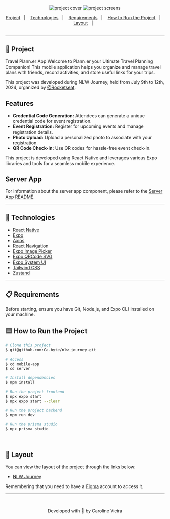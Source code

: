 <div align="center" id="top">

![project cover](/mobile/assets/images/project-cover.png)
![project screens](/mobile/assets/images/project-screens.png)

</div>

<div align="center">
  <a href="#memo-project">Project</a>&nbsp;&nbsp;&nbsp;|&nbsp;&nbsp;&nbsp;
  <a href="#rocket-technologies">Technologies</a>&nbsp;&nbsp;&nbsp;|&nbsp;&nbsp;&nbsp;
  <a href="#clipboard-requirements">Requirements</a>&nbsp;&nbsp;&nbsp;|&nbsp;&nbsp;&nbsp;
  <a href="#keyboard-how-to-run-the-project">How to Run the Project</a>&nbsp;&nbsp;&nbsp;|&nbsp;&nbsp;&nbsp;
  <a href="#art-layout">Layout</a>&nbsp;&nbsp;&nbsp;|&nbsp;&nbsp;&nbsp;
</div>

<br>

---

## :memo: Project 

Travel Plann.er App
Welcome to Plann.er your Ultimate Travel Planning Companion! This mobile application helps you organize and manage travel plans with friends, record activities, and store useful links for your trips.

This project was developed during NLW Journey, held from July 9th to 12th, 2024, organized by [@Rocketseat](https://github.com/Rocketseat).

## Features

- **Credential Code Generation:** Attendees can generate a unique credential code for event registration.
- **Event Registration:** Register for upcoming events and manage registration details.
- **Photo Upload:** Upload a personalized photo to associate with your registration.
- **QR Code Check-In:** Use QR codes for hassle-free event check-in.

This project is developed using React Native and leverages various Expo libraries and tools for a seamless mobile experience.

## Server App

For information about the server app component, please refer to the [Server App README](./server/README.md).

---

## :rocket: Technologies

- [React Native](https://reactnative.dev/)
- [Expo](https://expo.dev/)
- [Axios](https://axios-http.com/docs/intro)
- [React Navigation](https://reactnavigation.org/)
- [Expo Image Picker](https://docs.expo.dev/versions/latest/sdk/imagepicker/)
- [Expo QRCode SVG](https://docs.expo.dev/versions/latest/sdk/qrcode/)
- [Expo System UI](https://docs.expo.dev/versions/latest/sdk/system-ui/)
- [Tailwind CSS](https://tailwindcss.com/)
- [Zustand](https://zustand.surge.sh/)

---

## :clipboard: Requirements

Before starting, ensure you have Git, Node.js, and Expo CLI installed on your machine.

## :keyboard: How to Run the Project

```bash
# Clone this project
$ git@github.com:Ca-byte/nlw_journey.git

# Access
$ cd mobile-app
$ cd server

# Install dependencies
$ npm install

# Run the project frontend
$ npx expo start
$ npx expo start --clear

# Run the project backend
$ npm run dev

# Run the prisma studio
$ npx prisma studio

```
<br>

## 🔖 Layout ##

You can view the layout of the project through the links below:
- [NLW Journey]([[[https://www.figma.com/community/file/1356738933008624188](https://www.figma.com/design/roK4HGbD6vUPHD5DEEoPc1/NLW-Journey-%E2%80%A2-Planejador-de-viagem-(Community)?node-id=3-376&t=Do5HHUBkWyL86tqZ-0)](https://www.figma.com/design/roK4HGbD6vUPHD5DEEoPc1/NLW-Journey-%E2%80%A2-Planejador-de-viagem-(Community)?node-id=0-1&t=Do5HHUBkWyL86tqZ-0)](https://www.figma.com/design/roK4HGbD6vUPHD5DEEoPc1/NLW-Journey-%E2%80%A2-Planejador-de-viagem-(Community)?node-id=3-376&t=Do5HHUBkWyL86tqZ-0))

Remembering that you need to have a [Figma](http://figma.com/) account to access it.

---

<br>

<p align="center">Developed with 💜 by Caroline Vieira</p>
